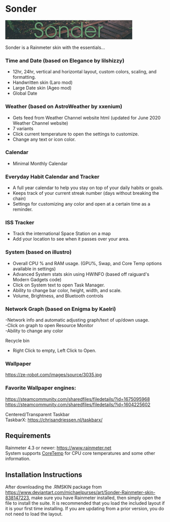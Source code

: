# Sonder
![](Skins/Sonder/@Resources/Images/header.bmp)

Sonder is a Rainmeter skin with the essentials...  

### Time and Date (based on Elegance by lilshizzy)  
- 12hr, 24hr, vertical and horizontal layout, custom colors, scaling, and formatting.  
- Handwritten skin (Laro mod)  
- Large Date skin (Ageo mod)  
- Global Date  

### Weather (based on AstroWeather by xxenium)  
- Gets feed from Weather Channel website html (updated for June 2020 Weather Channel website)  
- 7 variants  
- Click current temperature to open the settings to customize.  
- Change any text or icon color.  

### Calendar
- Minimal Monthly Calendar  

### Everyday Habit Calendar and Tracker  
- A full year calendar to help you stay on top of your daily habits or goals.  
- Keeps track of your current streak number (days without breaking the chain)  
- Settings for customizing any color and open at a certain time as a reminder.  

### ISS Tracker  
- Track the international Space Station on a map  
- Add your location to see when it passes over your area.  

### System (based on illustro)  
- Overall CPU % and RAM usage. (GPU%, Swap, and Core Temp options available in settings)  
- Advanced System stats skin using HWINFO (based off raiguard's Modern Gadgets code)  
- Click on System text to open Task Manager.  
- Ability to change bar color, height, width, and scale.  
- Volume, Brightness, and Bluetooth controls

### Network Graph (based on Enigma by Kaelri)  
-Network info and automatic adjusting graph/text of up/down usage.  
-Click on graph to open Resource Monitor  
-Ability to change any color  

Recycle bin
- Right Click to empty, Left Click to Open. 

### Wallpaper  
https://ze-robot.com/images/source/3035.jpg  

### Favorite Wallpaper engines:  
https://steamcommunity.com/sharedfiles/filedetails/?id=1675095968  
https://steamcommunity.com/sharedfiles/filedetails/?id=1604225602  


Centered/Transparent Taskbar  
TaskbarX: https://chrisandriessen.nl/taskbarx/  

## Requirements
Rainmeter 4.3 or newer: https://www.rainmeter.net  
System supports [CoreTemp](https://www.alcpu.com/CoreTemp/) for CPU core temperatures and some other information.

## Installation Instructions
After downloading the .RMSKIN package from https://www.deviantart.com/michaelpurses/art/Sonder-Rainmeter-skin-838147223, make sure you have Rainmeter installed, then simply open the file to install the suite. It is recommended that you load the included layout if it is your first time installing. If you are updating from a prior version, you do not need to load the layout.
